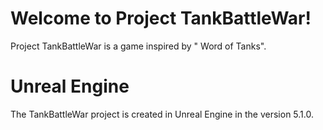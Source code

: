 #  Welcome to Project TankBattleWar!

Project TankBattleWar is a game inspired by " Word of Tanks". 

# Unreal Engine

The TankBattleWar project is created in Unreal Engine in the version 5.1.0. 
